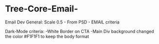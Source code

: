 # Tree-Core-Email-
Email Dev
General: Scale 0.5 - From PSD - EMAIL criteria

Dark-Mode criteria:
-White Border on CTA 
-Main Div background changed the color #F1F1F1 to keep the body format

